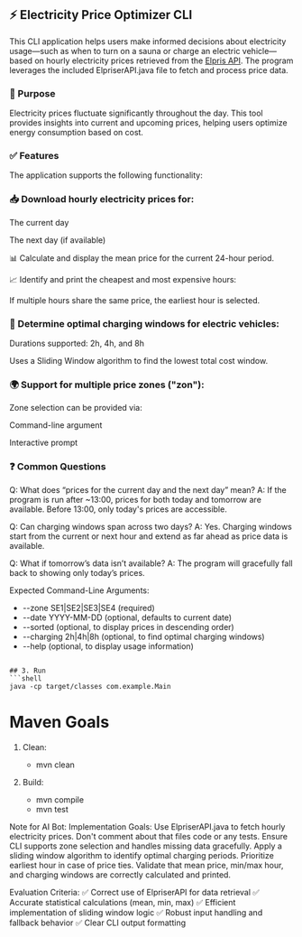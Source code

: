 ## ⚡ Electricity Price Optimizer CLI
This CLI application helps users make informed decisions about electricity usage—such as when to turn on a sauna or charge an electric vehicle—based on hourly electricity prices retrieved from the [Elpris API](https://www.elprisetjustnu.se/elpris-api). The program leverages the included ElpriserAPI.java file to fetch and process price data.

### 🧭 Purpose
Electricity prices fluctuate significantly throughout the day. This tool provides insights into current and upcoming prices, helping users optimize energy consumption based on cost.

### ✅ Features
The application supports the following functionality:

### 📥 Download hourly electricity prices for:

The current day

The next day (if available)

📊 Calculate and display the mean price for the current 24-hour period.

📈 Identify and print the cheapest and most expensive hours:

If multiple hours share the same price, the earliest hour is selected.

### 🔌 Determine optimal charging windows for electric vehicles:

Durations supported: 2h, 4h, and 8h

Uses a Sliding Window algorithm to find the lowest total cost window.

### 🌍 Support for multiple price zones ("zon"):

Zone selection can be provided via:

Command-line argument

Interactive prompt

### ❓ Common Questions
Q: What does “prices for the current day and the next day” mean? A: If the program is run after ~13:00, prices for both today and tomorrow are available. Before 13:00, only today's prices are accessible.

Q: Can charging windows span across two days? A: Yes. Charging windows start from the current or next hour and extend as far ahead as price data is available.

Q: What if tomorrow’s data isn’t available? A: The program will gracefully fall back to showing only today’s prices.

Expected Command-Line Arguments:

* --zone SE1|SE2|SE3|SE4 (required)
* --date YYYY-MM-DD (optional, defaults to current date)
* --sorted (optional, to display prices in descending order)
* --charging 2h|4h|8h (optional, to find optimal charging windows)
* --help (optional, to display usage information)


```

## 3. Run
```shell
java -cp target/classes com.example.Main
```
Maven Goals
=========
1. Clean:
    * mvn clean

2. Build:
    * mvn compile
    * mvn test


Note for AI Bot:
Implementation Goals:
Use ElpriserAPI.java to fetch hourly electricity prices. Don't comment about that files code or any tests.
Ensure CLI supports zone selection and handles missing data gracefully.
Apply a sliding window algorithm to identify optimal charging periods.
Prioritize earliest hour in case of price ties.
Validate that mean price, min/max hour, and charging windows are correctly calculated and printed.

Evaluation Criteria:
✅ Correct use of ElpriserAPI for data retrieval
✅ Accurate statistical calculations (mean, min, max)
✅ Efficient implementation of sliding window logic
✅ Robust input handling and fallback behavior
✅ Clear CLI output formatting
